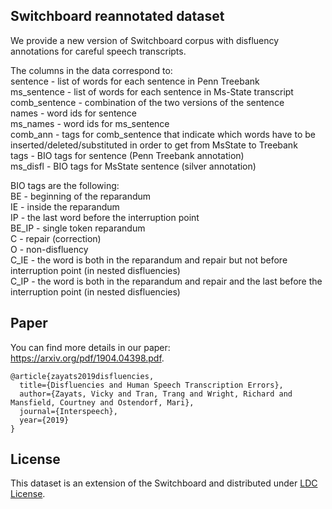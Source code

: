 ## Switchboard reannotated dataset

We provide a new version of Switchboard corpus with disfluency annotations for careful speech transcripts.

The columns in the data correspond to:<br>
sentence -            list of words for each sentence in Penn Treebank <br>
ms\_sentence -      list of words for each sentence in Ms-State transcript <br>
comb\_sentence -   combination of the two versions of the sentence <br>
names -                word ids for sentence <br>
ms\_names  -         word ids for ms\_sentence <br>
comb\_ann  -          tags for comb\_sentence that indicate which words have to be inserted/deleted/substituted in order to get from MsState to Treebank <br>
tags -         BIO tags for sentence (Penn Treebank annotation) <br>
ms\_disfl -    BIO tags for MsState sentence (silver annotation) 

BIO tags are the following: <br>
BE - beginning of the reparandum <br>
IE - inside the reparandum <br>
IP - the last word before the interruption point <br>
BE\_IP - single token reparandum <br>
C - repair (correction) <br>
O - non-disfluency <br>
C\_IE - the word is both in the reparandum and repair but not before interruption point (in nested disfluencies) <br>
C\_IP - the word is both in the reparandum and repair and the last before the interruption point (in nested disfluencies) <br>

## Paper
You can find more details in our paper: https://arxiv.org/pdf/1904.04398.pdf.

```
@article{zayats2019disfluencies,
  title={Disfluencies and Human Speech Transcription Errors},
  author={Zayats, Vicky and Tran, Trang and Wright, Richard and Mansfield, Courtney and Ostendorf, Mari},
  journal={Interspeech},
  year={2019}
}
```
## License

This dataset is an extension of the Switchboard and distributed under [LDC License](https://www.ldc.upenn.edu/data-management/using/licensing).
